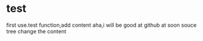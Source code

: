 # test
first use.test function,add content
aha,i will be good at github at  soon
souce tree change the content
